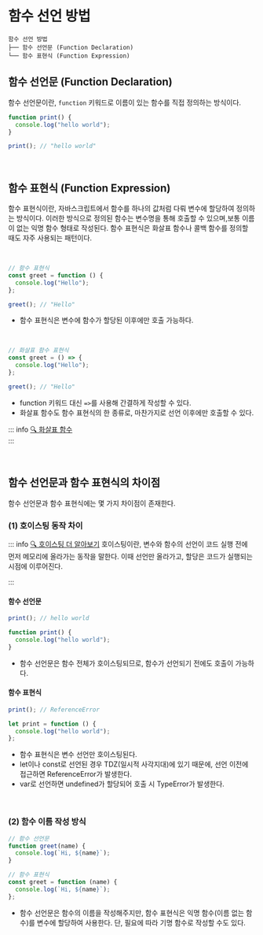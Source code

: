 # 함수 선언 방법

```less {1}
함수 선언 방법
├── 함수 선언문 (Function Declaration)
└── 함수 표현식 (Function Expression)
```

## 함수 선언문 (Function Declaration)

함수 선언문이란, `function` 키워드로 이름이 있는 함수를 직접 정의하는 방식이다.

```js
function print() {
  console.log("hello world");
}

print(); // "hello world"
```

<br>

## 함수 표현식 (Function Expression)

함수 표현식이란, 자바스크립트에서 함수를 하나의 값처럼 다뤄 변수에 할당하여 정의하는 방식이다.
이러한 방식으로 정의된 함수는 변수명을 통해 호출할 수 있으며,보통 이름이 없는 익명 함수 형태로 작성된다. 함수 표현식은 화살표 함수나 콜백 함수를 정의할 때도 자주 사용되는 패턴이다.

<br>

```js
// 함수 표현식
const greet = function () {
  console.log("Hello");
};

greet(); // "Hello"
```

- 함수 표현식은 변수에 함수가 할당된 이후에만 호출 가능하다.

<br>

```js
// 화살표 함수 표현식
const greet = () => {
  console.log("Hello");
};

greet(); // "Hello"
```

- function 키워드 대신 `=>`를 사용해 간결하게 작성할 수 있다.
- 화살표 함수도 함수 표현식의 한 종류로, 마찬가지로 선언 이후에만 호출할 수 있다.

::: info [🔍 화살표 함수](./js10.md)
<br>
:::

<br>

## 함수 선언문과 함수 표현식의 차이점

함수 선언문과 함수 표현식에는 몇 가지 차이점이 존재한다.

### (1) 호이스팅 동작 차이

::: info [🔍 호이스팅 더 알아보기](./js08.md)
호이스팅이란, 변수와 함수의 선언이 코드 실행 전에 먼저 메모리에 올라가는 동작을 말한다. 이때 선언만 올라가고, 할당은 코드가 실행되는 시점에 이루어진다.

:::

#### 함수 선언문 <Badge type="info" text="호이스팅 O" />

```js
print(); // hello world

function print() {
  console.log("hello world");
}
```

- 함수 선언문은 함수 전체가 호이스팅되므로, 함수가 선언되기 전에도 호출이 가능하다.

#### 함수 표현식 <Badge type="info" text="호이스팅 X" />

```js
print(); // ReferenceError

let print = function () {
  console.log("hello world");
};
```

- 함수 표현식은 변수 선언만 호이스팅된다.
- let이나 const로 선언된 경우 TDZ(일시적 사각지대)에 있기 때문에, 선언 이전에 접근하면 ReferenceError가 발생한다.
- var로 선언하면 undefined가 할당되어 호출 시 TypeError가 발생한다.

<br>

### (2) 함수 이름 작성 방식

```js
// 함수 선언문
function greet(name) {
  console.log(`Hi, ${name}`);
}

// 함수 표현식
const greet = function (name) {
  console.log(`Hi, ${name}`);
};
```

- 함수 선언문은 함수의 이름을 작성해주지만, 함수 표현식은 익명 함수(이름 없는 함수)를 변수에 할당하여 사용한다. 단, 필요에 따라 기명 함수로 작성할 수도 있다.
